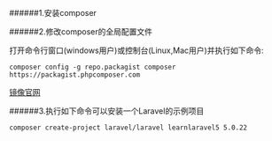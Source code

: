 ######1.安装composer

######2.修改composer的全局配置文件

打开命令行窗口(windows用户)或控制台(Linux,Mac用户)并执行如下命令:

```
composer config -g repo.packagist composer https://packagist.phpcomposer.com
```
[镜像官网](http://pkg.phpcomposer.com/)

######3.执行如下命令可以安装一个Laravel的示例项目

```
composer create-project laravel/laravel learnlaravel5 5.0.22
```
